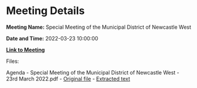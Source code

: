 # Meeting Details

**Meeting Name:** Special Meeting of the Municipal District of Newcastle West

**Date and Time:** 2022-03-23 10:00:00

**[Link to Meeting](https://www.limerick.ie/council/whats-on/special-meeting-municipal-district-newcastle-west-7)**

Files: 

Agenda - Special Meeting of the Municipal District of Newcastle West - 23rd March 2022.pdf - [Original file](https://www.limerick.ie/sites/default/files/media/documents/2022-03/00-2022-03-23-agenda.pdf) - [Extracted text](./Agenda%20-%C2%A0Special%20Meeting%20of%20the%20Municipal%20District%20of%20Newcastle%20West%20-%2023rd%20March%202022.md)


